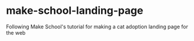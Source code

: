 # make-school-landing-page
Following Make School's tutorial for making a cat adoption landing page for the web
